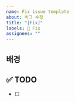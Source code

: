 ```yaml
---
name: Fix issue template
about: 버그 수정
title: "[Fix]"
labels: 🐛 Fix
assignees: ""
---
```


## 배경

<!-- 이게 왜 필요한지에 대한 설명.
예를 들어서 기능 구현의 경우 어떤 라이브러를 썼을 때
무지성 도입이 아니라 왜 이걸 썼는지에 대한 설명
기능 수정은 왜 수정해야하는지 등등 -->

## ✅ TODO

- [ ]
